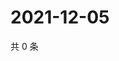 # 2021-12-05

共 0 条

<!-- BEGIN WEIBO -->
<!-- 最后更新时间 Sun Dec 05 2021 11:15:20 GMT+0800 (China Standard Time) -->

<!-- END WEIBO -->
